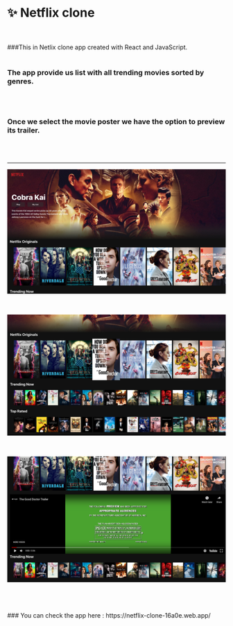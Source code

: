 # ✨ Netflix clone

</br>
</br>
###This in Netlix clone app created with React and JavaScript.

</br>
</br>

### The app provide us list with all trending movies sorted by genres.

</br>
</br>

### Once we select the movie poster we have the option to preview its trailer.

</br>
</br>

---

![homepage-image](././public/images/homepage.jpg)

</br>

![htrending-image](././public/images/trending-rows.jpg)

</br>

![trailer-image](././public/images/trailer-image.jpg)

</br>
</br>
</br>
### You can check the app here : https://netflix-clone-16a0e.web.app/

